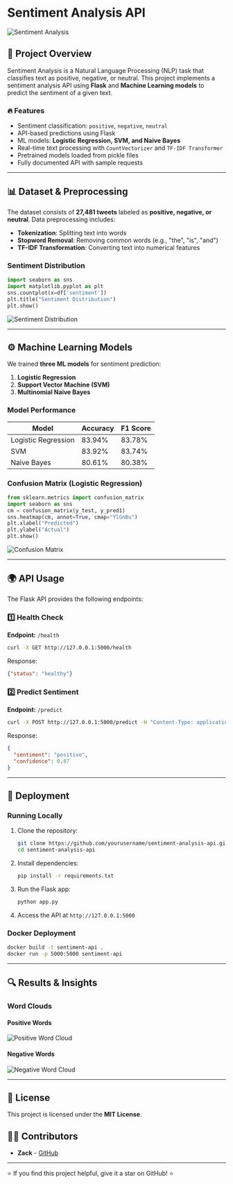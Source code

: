 # Sentiment Analysis API

![Sentiment Analysis](src/demo.png)

## 📌 Project Overview
Sentiment Analysis is a Natural Language Processing (NLP) task that classifies text as positive, negative, or neutral. This project implements a sentiment analysis API using **Flask** and **Machine Learning models** to predict the sentiment of a given text.

### 🔥 Features
- Sentiment classification: `positive`, `negative`, `neutral`
- API-based predictions using Flask
- ML models: **Logistic Regression, SVM, and Naive Bayes**
- Real-time text processing with `CountVectorizer` and `TF-IDF Transformer`
- Pretrained models loaded from pickle files
- Fully documented API with sample requests

---

## 📊 Dataset & Preprocessing
The dataset consists of **27,481 tweets** labeled as **positive, negative, or neutral**. Data preprocessing includes:
- **Tokenization**: Splitting text into words
- **Stopword Removal**: Removing common words (e.g., "the", "is", "and")
- **TF-IDF Transformation**: Converting text into numerical features

### Sentiment Distribution
```python
import seaborn as sns
import matplotlib.pyplot as plt
sns.countplot(x=df['sentiment'])
plt.title("Sentiment Distribution")
plt.show()
```
![Sentiment Distribution](src/distribution.png)

---

## ⚙️ Machine Learning Models
We trained **three ML models** for sentiment prediction:
1. **Logistic Regression**
2. **Support Vector Machine (SVM)**
3. **Multinomial Naive Bayes**

### Model Performance
| Model               | Accuracy | F1 Score |
|--------------------|----------|----------|
| Logistic Regression | 83.94%   | 83.78%   |
| SVM                | 83.92%   | 83.74%   |
| Naive Bayes        | 80.61%   | 80.38%   |

### Confusion Matrix (Logistic Regression)
```python
from sklearn.metrics import confusion_matrix
import seaborn as sns
cm = confusion_matrix(y_test, y_pred1)
sns.heatmap(cm, annot=True, cmap="YlGnBu")
plt.xlabel("Predicted")
plt.ylabel("Actual")
plt.show()
```
![Confusion Matrix](src/cm_lr.png)

---

## 🌍 API Usage
The Flask API provides the following endpoints:

### 1️⃣ Health Check
**Endpoint:** `/health`
```bash
curl -X GET http://127.0.0.1:5000/health
```
Response:
```json
{"status": "healthy"}
```

### 2️⃣ Predict Sentiment
**Endpoint:** `/predict`
```bash
curl -X POST http://127.0.0.1:5000/predict -H "Content-Type: application/json" -d '{"text": "I love this product!"}'
```
Response:
```json
{
  "sentiment": "positive",
  "confidence": 0.87
}
```

---

## 🚀 Deployment
### Running Locally
1. Clone the repository:
   ```bash
   git clone https://github.com/yourusername/sentiment-analysis-api.git
   cd sentiment-analysis-api
   ```
2. Install dependencies:
   ```bash
   pip install -r requirements.txt
   ```
3. Run the Flask app:
   ```bash
   python app.py
   ```
4. Access the API at `http://127.0.0.1:5000`

### Docker Deployment
```bash
docker build -t sentiment-api .
docker run -p 5000:5000 sentiment-api
```

---

## 🔍 Results & Insights
### Word Clouds
#### **Positive Words**
![Positive Word Cloud](src/wc_positive.png)
#### **Negative Words**
![Negative Word Cloud](src/wc_negative.png)

---

## 📜 License
This project is licensed under the **MIT License**.

## 👨‍💻 Contributors
- **Zack** - [GitHub](https://github.com/ZackHiRo)

---

⭐ If you find this project helpful, give it a star on GitHub! ⭐

